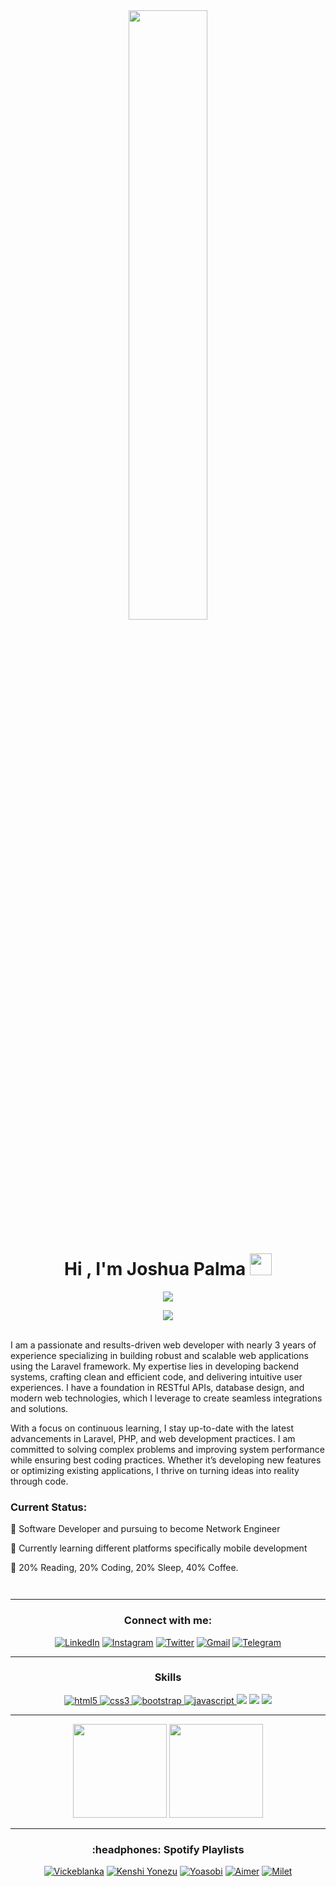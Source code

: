 <div align="center">
<img src="https://c4.wallpaperflare.com/wallpaper/139/610/492/quote-simple-motivational-minimalism-wallpaper-preview.jpg?raw=true" align="center" style="width: 50%" />
</div>

<h1 align="center">Hi , I'm Joshua Palma <img src="https://media.giphy.com/media/hvRJCLFzcasrR4ia7z/giphy.gif" width="35"></h1>
<p align="center">
  <a href="https://github.com/DenverCoder1/readme-typing-svg"><img src="https://readme-typing-svg.herokuapp.com?lines=Information+Technology+Graduate;Junior+Software+Developer;&center=true&width=500&height=30"></a>
</p>

<div align="center">
<img src="https://komarev.com/ghpvc/?username=joshuapalma&&style=flat-square" align="center" />
</div>

<br/>

<p>
  I am a passionate and results-driven web developer with nearly 3 years of experience specializing in building robust and scalable web applications using the Laravel framework. My expertise lies in developing backend systems, crafting clean and efficient code, and delivering intuitive user experiences. I have a foundation in RESTful APIs, database design, and modern web technologies, which I leverage to create seamless integrations and solutions. 
</p>
<p>
  With a focus on continuous learning, I stay up-to-date with the latest advancements in Laravel, PHP, and web development practices. I am committed to solving complex problems and improving system performance while ensuring best coding practices. Whether it’s developing new features or optimizing existing applications, I thrive on turning ideas into reality through code.
</p>

<div align="start" style="margin-bottom: 3em;">
  <h3> Current Status:</h3>
    <p> 💼 Software Developer and pursuing to become Network Engineer</p>
    <p> 🌱 Currently learning different platforms specifically mobile development</p>
    <p> 🤖 20% Reading, 20% Coding, 20% Sleep, 40% Coffee. </p>
</div>

---

<h3 align="center">Connect with me:</h3>
<div align="center">

[![LinkedIn](https://img.shields.io/badge/LinkedIn-0077B5?style=for-the-badge&logo=linkedin&logoColor=white)](https://www.linkedin.com/in/joshua-palma-388482172/)
[![Instagram](https://img.shields.io/badge/Instagram-E4405F?style=for-the-badge&logo=instagram&logoColor=white)](https://www.instagram.com/joshua.aguillon.palma/)
[![Twitter](https://img.shields.io/badge/Twitter-1DA1F2?style=for-the-badge&logo=twitter&logoColor=white)](https://twitter.com/JoshuaPalmaTeen)
[![Gmail](https://img.shields.io/badge/Gmail-D14836?style=for-the-badge&logo=gmail&logoColor=white)](mailto:joshuapalma57@gmail.com)
[![Telegram](https://img.shields.io/badge/Telegram-2CA5E0?style=for-the-badge&logo=telegram&logoColor=white)](https://web.telegram.org/k/)
  
</div>

---

<h3 align="center">Skills</h3>
<p align="center">
  <a href="https://www.w3.org/html/" target="_blank"> 
    <img src="https://img.shields.io/badge/html-E34F26.svg?style=for-the-badge&logo=html5&logoColor=white"
      alt="html5"/> 
  </a>
  <a href="https://www.w3schools.com/css/" target="_blank">
    <img src="https://img.shields.io/badge/css-1572B6.svg?style=for-the-badge&logo=css3&logoColor=white"
      alt="css3"/>
  </a>
   <a href="https://getbootstrap.com" target="_blank">
    <img src="https://img.shields.io/badge/bootstrap-7952B3.svg?style=for-the-badge&logo=bootstrap&logoColor=white"
      alt="bootstrap"/>
  </a>
  <a href="https://developer.mozilla.org/en-US/docs/Web/JavaScript" target="_blank"> 
    <img src="https://img.shields.io/badge/Javascript-F7DF1E.svg?style=for-the-badge&logo=javascript&logoColor=black"
      alt="javascript"/> 
  </a>
  
  <img src="https://img.shields.io/badge/Laravel-FF2D20?style=for-the-badge&logo=laravel&logoColor=white">
  <img src="https://img.shields.io/badge/jQuery-0769AD?style=for-the-badge&logo=jquery&logoColor=white">
  <img src="https://img.shields.io/badge/PHP-777BB4?style=for-the-badge&logo=php&logoColor=white">
</p>

---

<p align= "center">
  <img height= "150" src="https://github-readme-stats.vercel.app/api?username=joshuapalma&theme=react&count_private=true&show_icons=true&include_all_commits=true" />
  <img height= "150" src="https://github-readme-stats.vercel.app/api/top-langs/?username=joshuapalma&theme=react&count_private=true&layout=compact" />
</p>

---

<div align="center">
  <h3 align="center">:headphones: Spotify Playlists</h3>

[![Vickeblanka](https://img.shields.io/badge/Vickeblanka%20Music-%231DB954.svg?&style=for-the-badge&logo=spotify&logoColor=white)](https://open.spotify.com/playlist/37i9dQZF1DWXIo7GVosb3w?si=72f71f2a88a44b61) 
[![Kenshi Yonezu](https://img.shields.io/badge/Kenshi_Yonezu%20Music-%231DB954.svg?&style=for-the-badge&logo=spotify&logoColor=white)](https://open.spotify.com/playlist/37i9dQZF1DWYoL6ZoD9KnI?si=11572e44ca2e48eb) 
[![Yoasobi](https://img.shields.io/badge/Yoasobi%20Music-%231DB954.svg?&style=for-the-badge&logo=spotify&logoColor=white)]([https://open.spotify.com/playlist/58bZKfJFpUl2CwWET1QJ3X?si=259YV8_VRS-IKHsFZMmPTQ](https://open.spotify.com/playlist/37i9dQZF1DWVVbqQrqciCF?si=db56171b27a54438))
[![Aimer](https://img.shields.io/badge/Aimer%20Music-%231DB954.svg?&style=for-the-badge&logo=spotify&logoColor=white)]([https://open.spotify.com/playlist/58bZKfJFpUl2CwWET1QJ3X?si=259YV8_VRS-IKHsFZMmPTQ](https://open.spotify.com/playlist/37i9dQZF1DZ06evO02uS96?si=f5eccb03231640b0))
[![Milet](https://img.shields.io/badge/Milet%20Music-%231DB954.svg?&style=for-the-badge&logo=spotify&logoColor=white)]([https://open.spotify.com/playlist/58bZKfJFpUl2CwWET1QJ3X?si=259YV8_VRS-IKHsFZMmPTQ]([https://open.spotify.com/playlist/37i9dQZF1DZ06evO02uS96?si=f5eccb03231640b0](https://open.spotify.com/playlist/37i9dQZF1DZ06evO2nU9H2?si=b3fafca3a0594789)))
</div>

